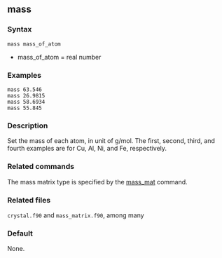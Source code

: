 ## mass

### Syntax

	mass mass_of_atom

* mass\_of\_atom = real number

### Examples

	mass 63.546
	mass 26.9815
	mass 58.6934
	mass 55.845

### Description

Set the mass of each atom, in unit of g/mol. The first, second, third, and fourth examples are for Cu, Al, Ni, and Fe, respectively.

### Related commands

The mass matrix type is specified by the [mass_mat](mass_mat.md) command.

### Related files

`crystal.f90` and `mass_matrix.f90`, among many

### Default

None.